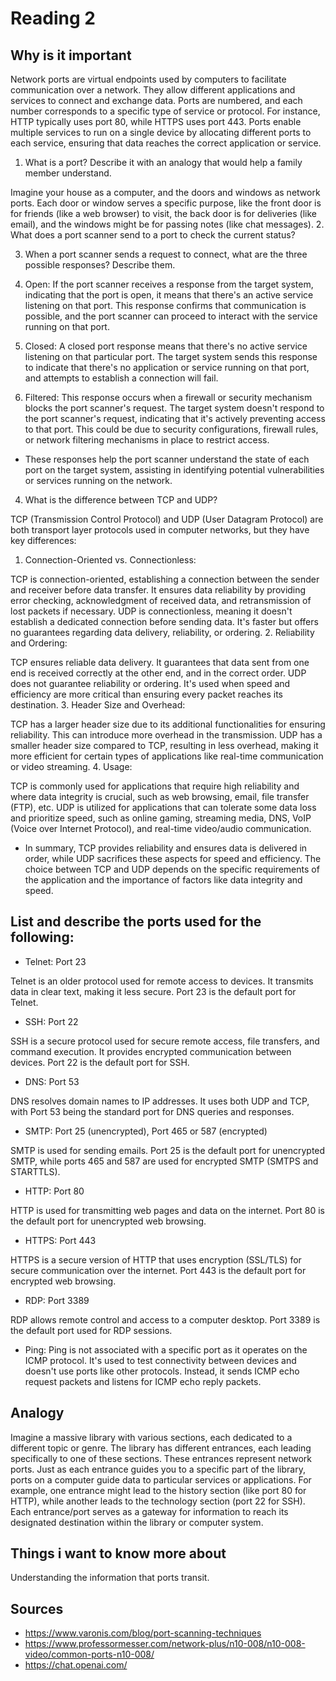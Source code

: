 # Reading 2

## Why is it important

Network ports are virtual endpoints used by computers to facilitate communication over a network. They allow different applications and services to connect and exchange data. Ports are numbered, and each number corresponds to a specific type of service or protocol. For instance, HTTP typically uses port 80, while HTTPS uses port 443. Ports enable multiple services to run on a single device by allocating different ports to each service, ensuring that data reaches the correct application or service.

1. What is a port? Describe it with an analogy that would help a family member understand.
   
Imagine your house as a computer, and the doors and windows as network ports. Each door or window serves a specific purpose, like the front door is for friends (like a web browser) to visit, the back door is for deliveries (like email), and the windows might be for passing notes (like chat messages).
2. What does a port scanner send to a port to check the current status?
   
3. When a port scanner sends a request to connect, what are the three possible responses? Describe them.

1. Open: If the port scanner receives a response from the target system, indicating that the port is open, it means that there's an active service listening on that port. This response confirms that communication is possible, and the port scanner can proceed to interact with the service running on that port.

2. Closed: A closed port response means that there's no active service listening on that particular port. The target system sends this response to indicate that there's no application or service running on that port, and attempts to establish a connection will fail.

3. Filtered: This response occurs when a firewall or security mechanism blocks the port scanner's request. The target system doesn't respond to the port scanner's request, indicating that it's actively preventing access to that port. This could be due to security configurations, firewall rules, or network filtering mechanisms in place to restrict access.

- These responses help the port scanner understand the state of each port on the target system, assisting in identifying potential vulnerabilities or services running on the network.

4. What is the difference between TCP and UDP?

TCP (Transmission Control Protocol) and UDP (User Datagram Protocol) are both transport layer protocols used in computer networks, but they have key differences:

1. Connection-Oriented vs. Connectionless:

TCP is connection-oriented, establishing a connection between the sender and receiver before data transfer. It ensures data reliability by providing error checking, acknowledgment of received data, and retransmission of lost packets if necessary.
UDP is connectionless, meaning it doesn't establish a dedicated connection before sending data. It's faster but offers no guarantees regarding data delivery, reliability, or ordering.
2. Reliability and Ordering:

TCP ensures reliable data delivery. It guarantees that data sent from one end is received correctly at the other end, and in the correct order.
UDP does not guarantee reliability or ordering. It's used when speed and efficiency are more critical than ensuring every packet reaches its destination.
3. Header Size and Overhead:

TCP has a larger header size due to its additional functionalities for ensuring reliability. This can introduce more overhead in the transmission.
UDP has a smaller header size compared to TCP, resulting in less overhead, making it more efficient for certain types of applications like real-time communication or video streaming.
4. Usage:

TCP is commonly used for applications that require high reliability and where data integrity is crucial, such as web browsing, email, file transfer (FTP), etc.
UDP is utilized for applications that can tolerate some data loss and prioritize speed, such as online gaming, streaming media, DNS, VoIP (Voice over Internet Protocol), and real-time video/audio communication.
- In summary, TCP provides reliability and ensures data is delivered in order, while UDP sacrifices these aspects for speed and efficiency. The choice between TCP and UDP depends on the specific requirements of the application and the importance of factors like data integrity and speed.

## List and describe the ports used for the following:

- Telnet: Port 23

Telnet is an older protocol used for remote access to devices. It transmits data in clear text, making it less secure. Port 23 is the default port for Telnet.
- SSH: Port 22

SSH is a secure protocol used for secure remote access, file transfers, and command execution. It provides encrypted communication between devices. Port 22 is the default port for SSH.

- DNS: Port 53

DNS resolves domain names to IP addresses. It uses both UDP and TCP, with Port 53 being the standard port for DNS queries and responses.
- SMTP: Port 25 (unencrypted), Port 465 or 587 (encrypted)

SMTP is used for sending emails. Port 25 is the default port for unencrypted SMTP, while ports 465 and 587 are used for encrypted SMTP (SMTPS and STARTTLS).
- HTTP: Port 80

HTTP is used for transmitting web pages and data on the internet. Port 80 is the default port for unencrypted web browsing.
- HTTPS: Port 443

HTTPS is a secure version of HTTP that uses encryption (SSL/TLS) for secure communication over the internet. Port 443 is the default port for encrypted web browsing.
- RDP: Port 3389

RDP allows remote control and access to a computer desktop. Port 3389 is the default port used for RDP sessions.
- Ping: Ping is not associated with a specific port as it operates on the ICMP protocol. It's used to test connectivity between devices and doesn't use ports like other protocols. Instead, it sends ICMP echo request packets and listens for ICMP echo reply packets.

## Analogy
Imagine a massive library with various sections, each dedicated to a different topic or genre. The library has different entrances, each leading specifically to one of these sections. These entrances represent network ports. Just as each entrance guides you to a specific part of the library, ports on a computer guide data to particular services or applications. For example, one entrance might lead to the history section (like port 80 for HTTP), while another leads to the technology section (port 22 for SSH). Each entrance/port serves as a gateway for information to reach its designated destination within the library or computer system.

## Things i want to know more about
Understanding the information that ports transit.
## Sources
- https://www.varonis.com/blog/port-scanning-techniques
- https://www.professormesser.com/network-plus/n10-008/n10-008-video/common-ports-n10-008/
- https://chat.openai.com/